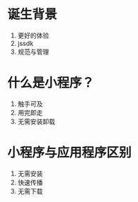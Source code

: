 # 诞生背景
1. 更好的体验
  1. jssdk
2. 规范与管理

# 什么是小程序？
1. 触手可及
2. 用完即走
3. 无需安装卸载
# 小程序与应用程序区别
1. 无需安装
2. 快速传播
3. 无需下载

# 
